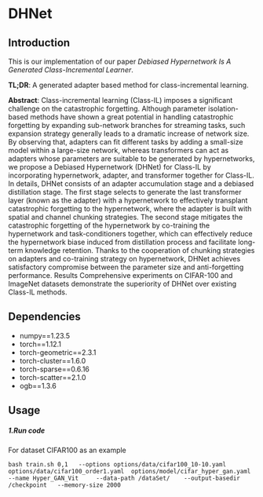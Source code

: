 # DHNet
## Introduction
This is our implementation of our paper *Debiased Hypernetwork Is A Generated Class-Incremental Learner*.

**TL;DR**: A generated adapter based method for class-incremental learning.

**Abstract**:
Class-incremental learning (Class-IL) imposes a significant challenge on the catastrophic forgetting. Although parameter isolation-based methods have shown a great potential in handling catastrophic forgetting by expanding sub-network branches for streaming tasks, such expansion strategy generally leads to a dramatic increase of network size. By observing that, adapters can fit different tasks by adding a small-size model within a large-size network, whereas transformers can act as adapters whose parameters are suitable to be generated by hypernetworks, we propose a Debiased Hypernetwork (DHNet) for Class-IL by incorporating hypernetwork, adapter, and transformer together for Class-IL. In details, DHNet consists of an adapter accumulation stage and a debiased distillation stage. The first stage selects to generate the last transformer layer (known as the adapter) with a hypernetwork to effectively transplant catastrophic forgetting to the hypernetwork, where the adapter is built with spatial and channel chunking strategies.
The second stage mitigates the catastrophic forgetting of the hypernetwork by co-training the hypernetwork and task-conditioners together, which can effectively reduce the hypernetwork biase induced from distillation process and facilitate long-term knowledge retention. Thanks to the cooperation of chunking strategies on adapters and co-training strategy on hypernetwork, DHNet achieves satisfactory compromise between the parameter size and anti-forgetting performance. Results Comprehensive experiments on CIFAR-100 and ImageNet datasets demonstrate the superiority of  DHNet over existing Class-IL methods. 


## Dependencies
- numpy==1.23.5
- torch==1.12.1  
- torch-geometric==2.3.1  
- torch-cluster==1.6.0
- torch-sparse==0.6.16   
- torch-scatter==2.1.0  
- ogb==1.3.6 


## Usage
##### 1.Run code
For dataset CIFAR100 as an example
```
bash train.sh 0,1   --options options/data/cifar100_10-10.yaml  options/data/cifar100_order1.yaml  options/model/cifar_hyper_gan.yaml     --name Hyper_GAN_Vit     --data-path /dataSet/    --output-basedir /checkpoint   --memory-size 2000
```
